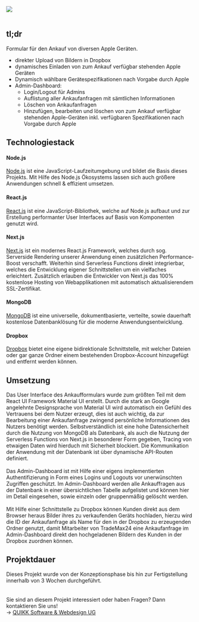 <img src="https://verkaufen.trademax24.de/images/trademax24-header-image.jpeg" />
<br/>
<br/>

## tl;dr
Formular für den Ankauf von diversen Apple Geräten.
* direkter Upload von Bildern in Dropbox
* dynamisches Einladen von zum Ankauf verfügbar stehenden Apple Geräten
* Dynamisch wählbare Gerätespezifikationen nach Vorgabe durch Apple
* Admin-Dashboard:
    * Login/Logout für Admins
    * Auflistung aller Ankaufanfragen mit sämtlichen Informationen
    * Löschen von Ankaufanfragen
    * Hinzufügen, bearbeiten und löschen von zum Ankauf verfügbar stehenden Apple-Geräten inkl. verfügbaren Spezifikationen nach Vorgabe durch Apple

## Technologiestack
#### Node.js
<a href="https://nodejs.org/en/">Node.js</a> ist eine JavaScript-Laufzeitumgebung und bildet die Basis dieses Projekts. Mit Hilfe des Node.js Ökosystems lassen sich auch größere Anwendungen schnell & effizient umsetzen.

#### React.js
<a href="https://reactjs.org/">React.js</a> ist eine JavaScript-Bibliothek, welche auf Node.js aufbaut und zur Erstellung performanter User Interfaces auf Basis von Komponenten genutzt wird.

#### Next.js
<a href="https://vercel.com">Next.js</a> ist ein modernes React.js Framework, welches durch sog. Serverside Rendering unserer Anwendung einen zusätzlichen Performance-Boost verschafft. Weiterhin sind Serverless Functions direkt integrierbar, welches die Entwicklung eigener Schnittstellen um ein vielfaches erleichtert. Zusätzlich erlauben die Entwickler von Next.js das 100% kostenlose Hosting von Webapplikationen mit automatisch aktualisierendem SSL-Zertifikat.

#### MongoDB
<a href="https://www.mongodb.com/de">MongoDB</a> ist eine universelle, dokumentbasierte, verteilte, sowie dauerhaft kostenlose Datenbanklösung für die moderne Anwendungsentwicklung.

#### Dropbox
<a href="https://www.dropbox.com/developers/documentation/http/documentation">Dropbox</a> bietet eine eigene bidirektionale Schnittstelle, mit welcher Dateien oder gar ganze Ordner einem bestehenden Dropbox-Account hinzugefügt und entfernt werden können.

## Umsetzung
Das User Interface des Ankaufformulars wurde zum größten Teil mit dem React UI Framework Material UI erstellt. Durch die stark an Google angelehnte Designsprache von Material UI wird automatisch ein Gefühl des Vertrauens bei dem Nutzer erzeugt, dies ist auch wichtig, da zur Bearbeitung einer Ankaufanfrage zwingend persönliche Informationen des Nutzers benötigt werden. Selbstverständlich ist eine hohe Datensicherheit durch die Nutzung von MongoDB als Datenbank, als auch die Nutzung der Serverless Functions von Next.js in besonderer Form gegeben, Tracing von etwaigen Daten wird hierduch mit Sicherheit blockiert.
Die Kommunikation der Anwendung mit der Datenbank ist über dynamische API-Routen definiert.<br/>
<br/>
Das Admin-Dashboard ist mit Hilfe einer eigens implementierten Authentifizierung in Form eines Logins und Logouts vor unerwünschten Zugriffen geschützt. Im Admin-Dashboard werden alle Ankauffragen aus der Datenbank in einer übersichtlichen Tabelle aufgelistet und können hier im Detail eingesehen, sowie einzeln oder gruppenmäßig gelöscht werden.
<br/>
<br/>
Mit Hilfe einer Schnittstelle zu Dropbox können Kunden direkt aus dem Browser heraus Bilder ihres zu verkaufenden Geräts hochladen, hierzu wird die ID der Ankaufanfrage als Name für den in der Dropbox zu erzeugenden Ordner genutzt, damit Mitarbeiter von TradeMax24 eine Ankaufanfrage im Admin-Dashboard direkt den hochgeladenen Bildern des Kunden in der Dropbox zuordnen können.

## Projektdauer
Dieses Projekt wurde von der Konzeptionsphase bis hin zur Fertigstellung innerhalb von 3 Wochen durchgeführt.
<br/>
<br/>
<br/>
Sie sind an diesem Projekt interessiert oder haben Fragen? Dann kontaktieren Sie uns!
<br/>
&rarr; <a href="https://quikk.de">QUIKK Software & Webdesign UG</a>